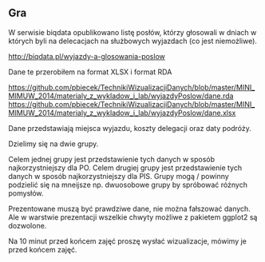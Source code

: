 Gra
---

W serwisie biqdata opublikowano listę posłów, którzy głosowali w dniach w których byli na delecacjach na służbowych wyjazdach (co jest niemożliwe).

http://biqdata.pl/wyjazdy-a-glosowania-poslow

Dane te przerobiłem na format XLSX i format RDA

https://github.com/pbiecek/TechnikiWizualizacjiDanych/blob/master/MINI_MIMUW_2014/materialy_z_wykladow_i_lab/wyjazdyPoslow/dane.rda
https://github.com/pbiecek/TechnikiWizualizacjiDanych/blob/master/MINI_MIMUW_2014/materialy_z_wykladow_i_lab/wyjazdyPoslow/dane.xlsx

Dane przedstawiają miejsca wyjazdu, koszty delegacji oraz daty podróży.

Dzielimy się na dwie grupy.

Celem jednej grupy jest przedstawienie tych danych w sposób najkorzystniejszy dla PO.
Celem drugiej grupy jest przedstawienie tych danych w sposób najkorzystniejszy dla PIS.
Grupy mogą / powinny podzielić się na mneijsze np. dwuosobowe grupy by spróbować różnych pomysłów.

Prezentowane muszą być prawdziwe dane, nie można fałszować danych.
Ale w warstwie prezentacji wszelkie chwyty możliwe z pakietem ggplot2 są dozwolone.

Na 10 minut przed końcem zajęć proszę wysłać wizualizacje, mówimy je przed końcem zajęć.
